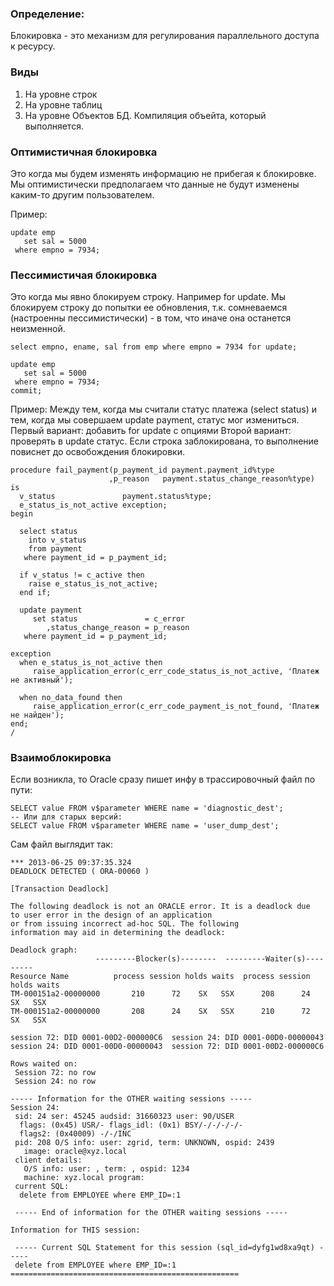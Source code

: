 ### Определение:
Блокировка - это механизм для регулирования параллельного доступа к ресурсу.

### Виды
  1. На уровне строк
  2. На уровне таблиц
  3. На уровне Объектов БД. Компиляция объейта, который выполняется. 

### Оптимистичная блокировка
Это когда мы будем изменять информацию не прибегая к блокировке.
Мы оптимистически предполагаем что данные не будут изменены каким-то другим пользователем.

Пример:
````
update emp
   set sal = 5000
 where empno = 7934;
````

### Пессимистичая блокировка 
Это когда мы явно блокируем строку. Например for update.
Мы блокируем строку до попытки ее обновления, т.к. сомневаемся (настроенны пессимистически) - в том, что иначе она останется неизменной.

````
select empno, ename, sal from emp where empno = 7934 for update;

update emp
   set sal = 5000
 where empno = 7934;
commit;
````

Пример: 
Между тем, когда мы считали статус платежа (select status) и тем, когда мы совершаем update payment, статус мог измениться.
Первый вариант: добавить for update с опциями
Второй вариант: проверять в update статус. Если строка заблокирована, то выполнение повиснет до освобождения блокировки.

````
procedure fail_payment(p_payment_id payment.payment_id%type
                      ,p_reason   payment.status_change_reason%type)
is
  v_status               payment.status%type;
  e_status_is_not_active exception;
begin
 
  select status
    into v_status
    from payment
   where payment_id = p_payment_id;
 
  if v_status != c_active then
    raise e_status_is_not_active;
  end if;
 
  update payment
     set status               = c_error
        ,status_change_reason = p_reason
   where payment_id = p_payment_id;
 
exception
  when e_status_is_not_active then
     raise_application_error(c_err_code_status_is_not_active, 'Платеж не активный');
                   
  when no_data_found then
     raise_application_error(c_err_code_payment_is_not_found, 'Платеж не найден');    
end;
/
````

### Взаимоблокировка
Если возникла, то Oracle сразу пишет инфу в трассировочный файл по пути:
````
SELECT value FROM v$parameter WHERE name = 'diagnostic_dest';
-- Или для старых версий:
SELECT value FROM v$parameter WHERE name = 'user_dump_dest';
````

Сам файл выглядит так:
````
*** 2013-06-25 09:37:35.324
DEADLOCK DETECTED ( ORA-00060 )

[Transaction Deadlock]

The following deadlock is not an ORACLE error. It is a deadlock due 
to user error in the design of an application
or from issuing incorrect ad-hoc SQL. The following
information may aid in determining the deadlock:

Deadlock graph:
                   ---------Blocker(s)--------  ---------Waiter(s)---------
Resource Name          process session holds waits  process session holds waits
TM-000151a2-00000000       210      72    SX   SSX      208      24    SX   SSX
TM-000151a2-00000000       208      24    SX   SSX      210      72    SX   SSX

session 72: DID 0001-00D2-000000C6  session 24: DID 0001-00D0-00000043 
session 24: DID 0001-00D0-00000043  session 72: DID 0001-00D2-000000C6 

Rows waited on:
 Session 72: no row
 Session 24: no row

----- Information for the OTHER waiting sessions -----
Session 24:
 sid: 24 ser: 45245 audsid: 31660323 user: 90/USER
  flags: (0x45) USR/- flags_idl: (0x1) BSY/-/-/-/-/-
  flags2: (0x40009) -/-/INC
 pid: 208 O/S info: user: zgrid, term: UNKNOWN, ospid: 2439
   image: oracle@xyz.local
 client details:
   O/S info: user: , term: , ospid: 1234
   machine: xyz.local program: 
 current SQL:
  delete from EMPLOYEE where EMP_ID=:1

 ----- End of information for the OTHER waiting sessions -----

Information for THIS session:

 ----- Current SQL Statement for this session (sql_id=dyfg1wd8xa9qt) -----
 delete from EMPLOYEE where EMP_ID=:1
===================================================
````